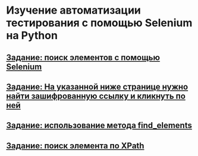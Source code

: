 # Изучение автоматизации тестирования с помощью Selenium на Python

## [Задание: поиск элементов с помощью Selenium](https://github.com/N7KA/Selenium_learn/blob/main/tasks/lesson6_step4.md)

## [Задание: На указанной ниже странице нужно найти зашифрованную ссылку и кликнуть по ней](https://github.com/N7KA/Selenium_learn/blob/main/tasks/lesson6_step5.md)

## [Задание: использование метода find_elements](https://github.com/N7KA/Selenium_learn/blob/main/tasks/lesson6_step6.md)

## [Задание: поиск элемента по XPath](https://github.com/N7KA/Selenium_learn/blob/main/tasks/lesson6_step7.md)

